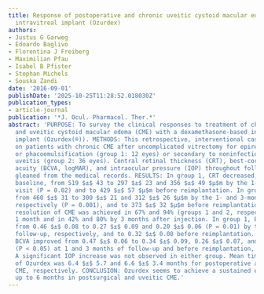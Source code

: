 ```yaml
---
title: Response of postoperative and chronic uveitic cystoid macular edema to a dexamethasone-based
  intravitreal implant (Ozurdex)
authors:
- Justus G Garweg
- Edoardo Baglivo
- Florentina J Freiberg
- Maximilian Pfau
- Isabel B Pfister
- Stephan Michels
- Souska Zandi
date: '2016-09-01'
publishDate: '2025-10-25T11:28:52.018030Z'
publication_types:
- article-journal
publication: '*J. Ocul. Pharmacol. Ther.*'
abstract: 'PURPOSE: To survey the clinical responses to treatment of chronic postoperative
  and uveitic cystoid macular edema (CME) with a dexamethasone-based intravitreal
  implant (Ozurdex(®)). METHODS: This retrospective, interventional case series reports
  on patients with chronic CME after uncomplicated vitrectomy for epiretinal gliosis
  or phacoemulsification (group 1: 12 eyes) or secondary to noninfectious endogenous
  uveitis (group 2: 36 eyes). Central retinal thickness (CRT), best-corrected visual
  acuity (BCVA, logMAR), and intraocular pressure (IOP) throughout follow-up were
  gleaned from the medical records. RESULTS: In group 1, CRT decreased, compared with
  baseline, from 519 $±$ 43 to 297 $±$ 23 and 356 $±$ 49 $μ$m by the 1- and 3-month
  visit (P = 0.02) and to 429 $±$ 57 $μ$m before reimplantation. In group 2, CRT decreased
  from 460 $±$ 31 to 300 $±$ 21 and 312 $±$ 26 $μ$m by the 1- and 3-month follow-up,
  respectively (P = 0.001), and to 373 $±$ 32 $μ$m before reimplantation. Complete
  resolution of CME was achieved in 67% and 94% (groups 1 and 2, respectively) by
  1 month and in 42% and 80% by 3 months after injection. In group 1, BCVA improved
  from 0.46 $±$ 0.08 to 0.27 $±$ 0.09 and 0.20 $±$ 0.06 (P = 0.01) by the 1- and 3-month
  follow-up, respectively, and to 0.32 $±$ 0.08 before reimplantation. In group 2,
  BCVA improved from 0.47 $±$ 0.06 to 0.34 $±$ 0.09, 0.26 $±$ 0.07, and 0.29 $±$ 0.08
  (P < 0.05) at 1 and 3 months of follow-up and before reimplantation, respectively.
  A significant IOP increase was not observed in either group. Mean time to reimplantation
  of Ozurdex was 6.4 $±$ 5.7 and 6.6 $±$ 3.4 months for postoperative and uveitic
  CME, respectively. CONCLUSION: Ozurdex seems to achieve a sustained effect over
  up to 6 months in postsurgical and uveitic CME.'
---
```


